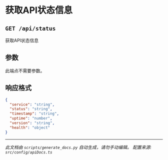# 获取API状态信息

## `GET /api/status`

获取API状态信息

## 参数

此端点不需要参数。

## 响应格式

```json
{
  "service": "string",
  "status": "string",
  "timestamp": "string",
  "uptime": "number",
  "version": "string",
  "health": "object"
}
```

---

*此文档由 `scripts/generate_docs.py` 自动生成，请勿手动编辑。*
*配置来源: `src/config/apiDocs.ts`*
